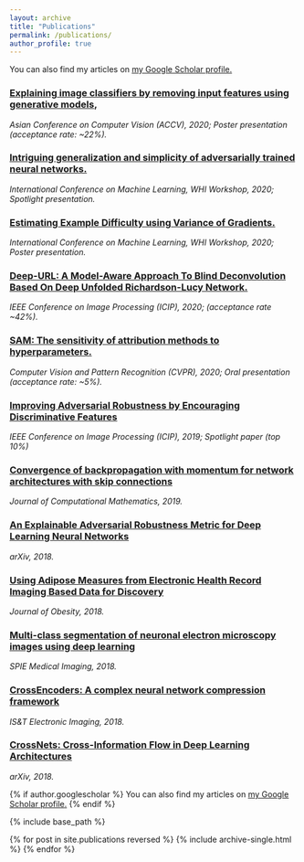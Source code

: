 ```yaml
---
layout: archive
title: "Publications"
permalink: /publications/
author_profile: true
---
```

You can also find my articles on <u><a href="https://scholar.google.com/citations?user=AFEjd1QAAAAJ&hl=en">my Google Scholar profile</a>.</u>

### [Explaining image classifiers by removing input features using generative models](https://arxiv.org/pdf/1910.04256.pdf), 
*Asian Conference on Computer Vision (ACCV), 2020; Poster presentation (acceptance rate: ~22%).*

### [Intriguing generalization and simplicity of adversarially trained neural networks.](https://arxiv.org/abs/2006.09373)
*International Conference on Machine Learning, WHI Workshop, 2020; Spotlight presentation.*

### [Estimating Example Difficulty using Variance of Gradients.](https://arxiv.org/pdf/2008.11600.pdf)
*International Conference on Machine Learning, WHI Workshop, 2020; Poster presentation.*

### [Deep-URL: A Model-Aware Approach To Blind Deconvolution Based On Deep Unfolded Richardson-Lucy Network.](https://arxiv.org/abs/2002.01053)
*IEEE Conference on Image Processing (ICIP), 2020; (acceptance rate ~42%).*

### [SAM: The sensitivity of attribution methods to hyperparameters.](https://arxiv.org/pdf/2003.08754.pdf)
*Computer Vision and Pattern Recognition (CVPR), 2020; Oral presentation (acceptance rate: ~5%).*

### [Improving Adversarial Robustness by Encouraging Discriminative Features](https://ieeexplore.ieee.org/document/8803601)
*IEEE Conference on Image Processing (ICIP), 2019; Spotlight paper (top 10%)*

### [Convergence of backpropagation with momentum for network architectures with skip connections](https://arxiv.org/abs/1705.07404)
*Journal of Computational Mathematics, 2019.*

### [An Explainable Adversarial Robustness Metric for Deep Learning Neural Networks](https://arxiv.org/abs/1806.01477)
*arXiv, 2018.*

### [Using Adipose Measures from Electronic Health Record Imaging Based Data for Discovery](https://www.ncbi.nlm.nih.gov/pmc/articles/PMC6180992/)
*Journal of Obesity, 2018.*

### [Multi-class segmentation of neuronal electron microscopy images using deep learning](https://www.spiedigitallibrary.org/conference-proceedings-of-spie/10574/105742W/Multi-class-segmentation-of-neuronal-electron-microscopy-images-using-deep/10.1117/12.2293940.short?SSO=1)
*SPIE Medical Imaging, 2018.*

### [CrossEncoders: A complex neural network compression framework](https://www.ingentaconnect.com/content/ist/ei/2018/00002018/00000002/art00002)
*IS&T Electronic Imaging, 2018.*

### [CrossNets: Cross-Information Flow in Deep Learning Architectures](https://pdfs.semanticscholar.org/7e0f/4116619b9f798650f877ca7a0fba31c583c9.pdf)
*arXiv, 2018.*

{% if author.googlescholar %}
  You can also find my articles on <u><a href="{{author.googlescholar}}">my Google Scholar profile</a>.</u>
{% endif %}

{% include base_path %}

{% for post in site.publications reversed %}
  {% include archive-single.html %}
{% endfor %}

